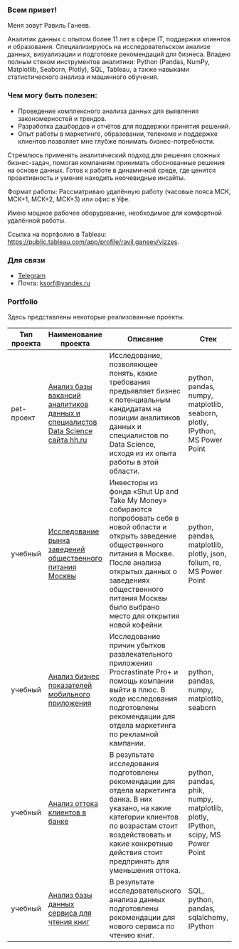 ### Всем привет!

Меня зовут Равиль Ганеев.

Аналитик данных с опытом более 11 лет в сфере IT, поддержки клиентов и образования. Специализируюсь на исследовательском анализе данных, визуализации и подготовке рекомендаций для бизнеса. Владею полным стеком инструментов аналитики: Python (Pandas, NumPy, Matplotlib, Seaborn, Plotly), SQL, Tableau, а также навыками статистического анализа и машинного обучения.

### Чем могу быть полезен:

- Проведение комплексного анализа данных для выявления закономерностей и трендов.
- Разработка дашбордов и отчётов для поддержки принятия решений.
- Опыт работы в маркетинге, образовании, телекоме и поддержке клиентов позволяет мне глубже понимать бизнес-потребности.

Стремлюсь применять аналитический подход для решения сложных бизнес-задач, помогая компаниям принимать обоснованные решения на основе данных. Готов к работе в динамичной среде, где ценится проактивность и умение находить неочевидные инсайты.

Формат работы:
Рассматриваю удалённую работу (часовые пояса МСК, МСК+1, МСК+2, МСК+3) или офис в Уфе. 

Имею мощное рабочее оборудование, необходимое для комфортной удалённой работы.

Ссылка на портфолио в Tableau: https://public.tableau.com/app/profile/ravil.ganeev/vizzes.

### Для связи
- [Telegram](https://t.me/Ravil_Gn)
- Почта: ksorf@yandex.ru

### Portfolio
Здесь представлены некоторые реализованные проекты.

| Тип проекта | Наименование проекта       | Описание                             | Стек                        |
|-------------|----------------------------|--------------------------------------|-----------------------------|
| pet-проект |[Анализ базы вакансий аналитиков данных и специалистов Data Science сайта hh.ru](https://github.com/Ravil-1989/portfolio/tree/main/analysis_vacancies)|Исследование, позволяющее понять, какие требования предъявляет бизнес к потенциальным кандидатам на позиции аналитиков данных  и специалистов по Data Science, исходя из их опыта работы в этой области.|python, pandas, numpy, matplotlib, seaborn, plotly, IPython, MS Power Point|
| учебный |[Исследование рынка заведений общественного питания Москвы](https://github.com/Ravil-1989/portfolio/tree/main/public_catering_moscow)|Инвесторы из фонда «Shut Up and Take My Money» собираются попробовать себя в новой области и открыть заведение общественного питания в Москве. После анализа открытых данных о заведениях общественного питания Москвы было выбрано место для открытия новой кофейни|python, pandas, matplotlib, plotly, json, folium, re, MS Power Point|
| учебный |[Анализ бизнес показателей мобильного приложения](https://github.com/Ravil-1989/portfolio/tree/main/business_indicators_analysis)|Исследование причин убытков развлекательного приложения Procrastinate Pro+ и помощь компании выйти в плюс. В ходе исследования подготовлены рекомендации для отдела маркетинга по рекламной кампании.|python, pandas, numpy, matplotlib, seaborn|
| учебный |[Анализ оттока клиентов в банке](https://github.com/Ravil-1989/portfolio/tree/main/customer_churn_analysis)|В результате исследования подготовлены рекомендации для отдела маркетинга банка. В них указано, на какие категории клиентов по возрастам стоит воздействовать и какие конкретные действия стоит предпринять для уменьшения оттока.|python, pandas, phik, numpy, matplotlib, plotly, IPython, scipy, MS Power Point|
| учебный |[Анализ базы данных сервиса для чтения книг](https://github.com/Ravil-1989/portfolio/tree/main/analysis_service_reading)|В результате исследовательского анализа данных подготовлены рекомендации для нового сервиса по чтению книг.|SQL, python, pandas, sqlalchemy, IPython|

